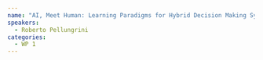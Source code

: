 ```yaml
---
name: "AI, Meet Human: Learning Paradigms for Hybrid Decision Making Systems"
speakers:
  - Roberto Pellungrini
categories:
  - WP 1
---
```

